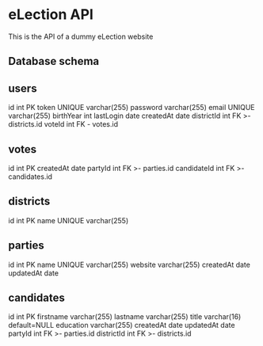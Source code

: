 # eLection API

This is the API of a dummy eLection website

## Database schema

users
----------
id int PK
token UNIQUE varchar(255)
password varchar(255)
email UNIQUE varchar(255)
birthYear int
lastLogin date
createdAt date
districtId int FK >- districts.id
voteId int FK - votes.id

votes
----------
id int PK
createdAt date
partyId int FK >- parties.id
candidateId int FK >- candidates.id


districts
----------
id int PK
name UNIQUE varchar(255)

parties
----------
id int PK
name UNIQUE varchar(255)
website varchar(255)
createdAt date
updatedAt date

candidates
----------
id int PK
firstname varchar(255)
lastname varchar(255)
title varchar(16) default=NULL
education varchar(255)
createdAt date
updatedAt date
partyId int FK >- parties.id
districtId int FK >- districts.id